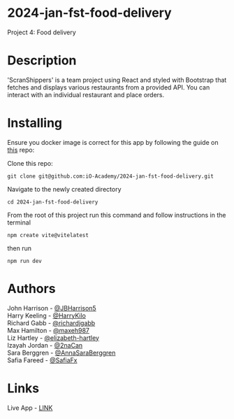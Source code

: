 # 2024-jan-fst-food-delivery
Project 4: Food delivery

# Description
'ScranShippers' is a team project using React and styled with Bootstrap that fetches and displays various restaurants from a provided API. You can interact with an individual restaurant and place orders.

# Installing

Ensure you docker image is correct for this app by following the guide on [this](https://github.com/iO-Academy/docker-image) repo:

Clone this repo:

```
git clone git@github.com:iO-Academy/2024-jan-fst-food-delivery.git
```

Navigate to the newly created directory

```
cd 2024-jan-fst-food-delivery
```

From the root of this project run this command and follow instructions in the terminal

```
npm create vite@vitelatest
```

then run

```
npm run dev
```

# Authors
John Harrison - [@JBHarrison5](https://github.com/JBHarrison5)  
Harry Keeling - [@HarryKilo](https://github.com/HarryKilo)   
Richard Gabb - [@richardjgabb](https://github.com/richardjgabb)  
Max Hamilton - [@maxeh987](https://github.com/maxeh987)  
Liz Hartley - [@elizabeth-hartley](https://github.com/elizabeth-hartley)  
Izayah Jordan - [@2naCan](https://github.com/2naCan)  
Sara Berggren - [@AnnaSaraBerggren](https://github.com/AnnaSaraBerggren)  
Safia Fareed - [@SafiaFx](https://github.com/SafiaFx)  

# Links
Live App - [LINK](https://io-academy.github.io/2024-jan-fst-food-delivery/)
 
